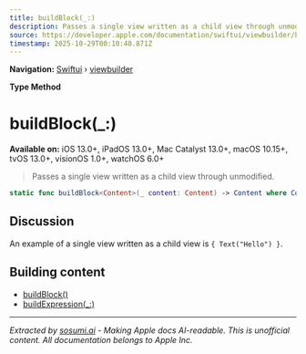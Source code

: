```yaml
---
title: buildBlock(_:)
description: Passes a single view written as a child view through unmodified.
source: https://developer.apple.com/documentation/swiftui/viewbuilder/buildblock(_:)
timestamp: 2025-10-29T00:10:40.871Z
---
```


**Navigation:** [Swiftui](/documentation/swiftui) › [viewbuilder](/documentation/swiftui/viewbuilder)

**Type Method**

# buildBlock(_:)

**Available on:** iOS 13.0+, iPadOS 13.0+, Mac Catalyst 13.0+, macOS 10.15+, tvOS 13.0+, visionOS 1.0+, watchOS 6.0+

> Passes a single view written as a child view through unmodified.

```swift
static func buildBlock<Content>(_ content: Content) -> Content where Content : View
```

## Discussion

An example of a single view written as a child view is `{ Text("Hello") }`.

## Building content

- [buildBlock()](/documentation/swiftui/viewbuilder/buildblock())
- [buildExpression(_:)](/documentation/swiftui/viewbuilder/buildexpression(_:))

---

*Extracted by [sosumi.ai](https://sosumi.ai) - Making Apple docs AI-readable.*
*This is unofficial content. All documentation belongs to Apple Inc.*
